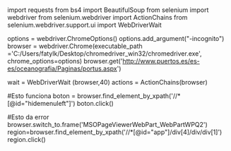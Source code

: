 #
import requests
from bs4 import BeautifulSoup
from selenium import webdriver
from selenium.webdriver import ActionChains
from selenium.webdriver.support.ui import WebDriverWait

options = webdriver.ChromeOptions()
options.add_argument("-incognito")
browser = webdriver.Chrome(executable_path ='C:/Users/fatylk/Desktop/chromedriver_win32/chromedriver.exe', chrome_options=options)
browser.get('http://www.puertos.es/es-es/oceanografia/Paginas/portus.aspx')

wait = WebDriverWait (browser,40)
actions = ActionChains(browser)

#Esto funciona
boton = browser.find_element_by_xpath('//*[@id="hidemenuleft"]')
boton.click()

#Esto da error
browser.switch_to.frame('MSOPageViewerWebPart_WebPartWPQ2')
region=browser.find_element_by_xpath('//*[@id="app"]/div[4]/div/div[1]')
region.click()
